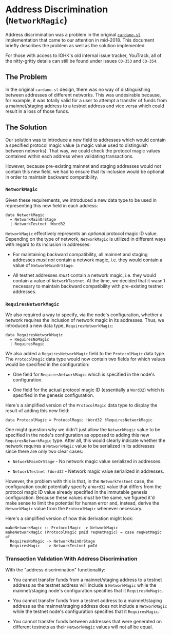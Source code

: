 # Address Discrimination (`NetworkMagic`)

Address discrimination was a problem in the original
[`cardano-sl`](https://github.com/input-output-hk/cardano-sl) implementation
that came to our attention in mid-2018. This document briefly describes the
problem as well as the solution implemented.

For those with access to IOHK's old internal issue tracker, YouTrack, all of
the nitty-gritty details can still be found under issues `CO-353` and
`CO-354`.

## The Problem

In the original `cardano-sl` design, there was no way of distinguishing
between addresses of different networks. This was undesirable because, for
example, it was totally valid for a user to attempt a transfer of funds from a
mainnet/staging address to a testnet address and vice versa which could result
in a loss of those funds.

## The Solution

Our solution was to introduce a new field to addresses which would contain a
specified protocol magic value (a magic value used to distinguish between
networks). That way, we could check the protocol magic values contained within
each address when validating transactions.

However, because pre-existing mainnet and staging addresses would not contain
this new field, we had to ensure that its inclusion would be optional in order
to maintain backward compatibility.

### `NetworkMagic`

Given these requirements, we introduced a new data type to be used in
representing this new field in each address:

```
data NetworkMagic
  = NetworkMainOrStage
  | NetworkTestnet !Word32
```

`NetworkMagic` effectively represents an _optional_ protocol magic ID value.
Depending on the type of network, `NetworkMagic` is utilized in different ways
with regard to its inclusion in addresses:

  - For maintaining backward compatibility, all mainnet and staging addresses
  *must not* contain a network magic, i.e. they would contain a value of
  `NetworkMainOrStage`.

  - All testnet addresses *must* contain a network magic, i.e. they would
  contain a value of `NetworkTestnet`. At the time, we decided that it wasn't
  necessary to maintain backward compatibility with pre-existing testnet
  addresses.

### `RequiresNetworkMagic`

We also required a way to specify, via the node's configuration, whether a
network requires the inclusion of network magic in its addresses. Thus, we
introduced a new data type, `RequiresNetworkMagic`:

```
data RequiresNetworkMagic
  = RequiresNoMagic
  | RequiresMagic
```

We also added a `RequiresNetworkMagic` field to the `ProtocolMagic` data type.
The `ProtocolMagic` data type would now contain two fields for which values
would be specified in the configuration:

  - One field for `RequiresNetworkMagic` which is specified in the node's
  configuration.

  - One field for the actual protocol magic ID (essentially a `Word32`) which
  is specified in the genesis configuration.

Here's a simplified version of the `ProtocolMagic` data type to display the
result of adding this new field:

```
data ProtocolMagic = ProtocolMagic !Word32 !RequiresNetworkMagic
```

One might question why we didn't just allow the `NetworkMagic` value to be
specified in the node's configuration as opposed to adding this new
`RequiresNetworkMagic` type. After all, this would clearly indicate whether
the network requires a `NetworkMagic` value to be serialized in its addresses
since there are only two clear cases:

  - `NetworkMainOrStage` - No network magic value serialized in addresses.

  - `NetworkTestnet !Word32` - Network magic value serialized in addresses.

However, the problem with this is that, in the `NetworkTestnet` case, the
configuration could potentially specify a `Word32` value that differs from
the protocol magic ID value already specified in the immutable genesis
configuration. Because these values _must_ be the same, we figured it'd make
sense to limit the potential for human error and, instead, derive the
`NetworkMagic` value from the `ProtocolMagic` whenever necessary.

Here's a simplified version of how this derivation might look:

```
makeNetworkMagic :: ProtocolMagic -> NetworkMagic
makeNetworkMagic (ProtocolMagic pmId reqNetMagic) = case reqNetMagic of
  RequiresNoMagic -> NetworkMainOrStage
  RequiresMagic   -> NetworkTestnet pmId
```

### Transaction Validation With Address Discrimination

With the "address discrimination" functionality:

  - You cannot transfer funds from a mainnet/staging address to a testnet
  address as the testnet address will include a `NetworkMagic` while the
  mainnet/staging node's configuration specifies that it `RequiresNoMagic`.

  - You cannot transfer funds from a testnet address to a mainnet/staging
  address as the mainnet/staging address does not include a `NetworkMagic`
  while the testnet node's configuration specifies that it `RequiresMagic`.

  - You cannot transfer funds between addresses that were generated on
  different testnets as their `NetworkMagic` values will not all be equal.
